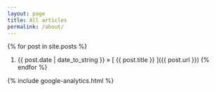 ```yaml
---
layout: page
title: All articles
permalink: /about/
---
```


{% for post in site.posts %}
  1. {{ post.date | date_to_string }} &raquo; [ {{ post.title }} ]({{ post.url }})
{% endfor %}

{% include google-analytics.html %}
